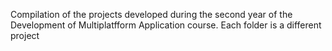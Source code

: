 Compilation of the projects developed during the second year of the Development of Multiplatfform Application course. Each folder is a different project
